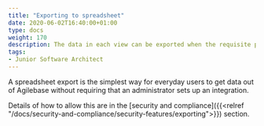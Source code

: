 ```yaml
---
title: "Exporting to spreadsheet"
date: 2020-06-02T16:40:00+01:00
type: docs
weight: 170
description: The data in each view can be exported when the requisite privileges are granted
tags:
- Junior Software Architect
---
```

A spreadsheet export is the simplest way for everyday users to get data out of Agilebase without requiring that an administrator sets up an integration.

Details of how to allow this are in the [security and compliance]({{<relref "/docs/security-and-compliance/security-features/exporting">}}) section.